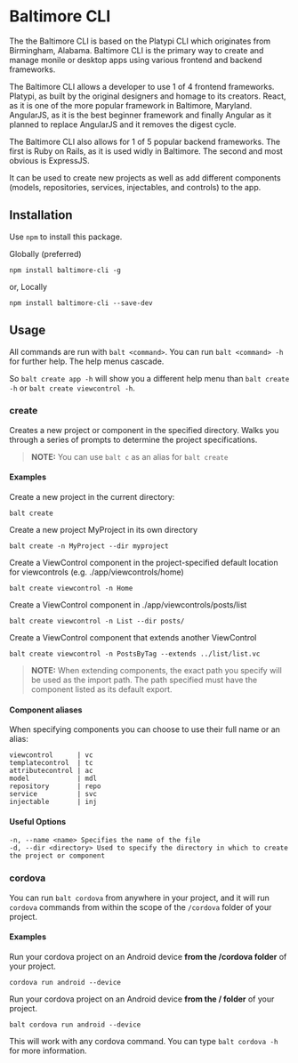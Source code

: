 # Baltimore CLI

The the Baltimore CLI is based on the Platypi CLI which originates from Birmingham, Alabama. Baltimore CLI is the primary way to create and manage monile or desktop apps using various frontend and backend frameworks. 

The Baltimore CLI allows a developer to use 1 of 4 frontend frameworks. Platypi, as built by the original designers and homage to its creators. React, as it is one of the more popular framework in Baltimore, Maryland. AngularJS, as it is the best beginner framework and finally Angular as it planned to replace AngularJS and it removes the digest cycle.

The Baltimore CLI also allows for 1 of 5 popular backend frameworks. The first is Ruby on Rails, as it is used widly in Baltimore. The second and most obvious is ExpressJS.


 It can be used to create new projects as well as add different components (models, repositories, services, injectables, and controls) to the app.

## Installation

Use `npm` to install this package.

Globally (preferred)
```shell
npm install baltimore-cli -g
```

or, Locally
```shell
npm install baltimore-cli --save-dev
```

## Usage

All commands are run with `balt <command>`. You can run `balt <command> -h` for further help. The help menus cascade.

So `balt create app -h` will show you a different help menu than `balt create -h` or `balt create viewcontrol -h`.

### create

Creates a new project or component in the specified directory. Walks you through a series of prompts to determine the project specifications.

> **NOTE:** You can use `balt c` as an alias for `balt create`

#### Examples

Create a new project in the current directory:
```shell
balt create
```

Create a new project MyProject in its own directory
```shell
balt create -n MyProject --dir myproject
```

Create a ViewControl component in the project-specified default location for viewcontrols (e.g. ./app/viewcontrols/home)
```shell
balt create viewcontrol -n Home
```

Create a ViewControl component in ./app/viewcontrols/posts/list
```shell
balt create viewcontrol -n List --dir posts/
```

Create a ViewControl component that extends another ViewControl
```shell
balt create viewcontrol -n PostsByTag --extends ../list/list.vc
```

> **NOTE:** When extending components, the exact path you specify will be used as the import path. The path specified must have the component listed as its default export.

#### Component aliases
When specifying components you can choose to use their full name or an alias:

```
viewcontrol      | vc
templatecontrol  | tc
attributecontrol | ac
model            | mdl
repository       | repo
service          | svc
injectable       | inj
```

#### Useful Options

```shell
-n, --name <name> Specifies the name of the file
-d, --dir <directory> Used to specify the directory in which to create the project or component
```

### cordova

You can run `balt cordova` from anywhere in your project, and it will run `cordova` commands from within the scope of the `/cordova` folder of your project.

#### Examples

Run your cordova project on an Android device **from the /cordova folder** of your project.

```shell
cordova run android --device
```

Run your cordova project on an Android device **from the / folder** of your project.

```shell
balt cordova run android --device
```

This will work with any cordova command. You can type `balt cordova -h` for more information.
